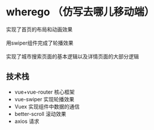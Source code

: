 # wherego （仿写去哪儿移动端）

  实现了首页的布局和动画效果<br>
  <br>
  用swiper组件完成了轮播效果<br>
  <br>
  实现了城市搜索页面的基本逻辑以及详情页面的大部分逻辑

## 技术栈
  * vue+vue-router 核心框架<br>
  * vue-swiper  实现轮播效果<br>
  * Vuex  实现组件中数据的通信<br>
  * better-scroll 滚动效果<br>
  * axios 请求<br>
  

